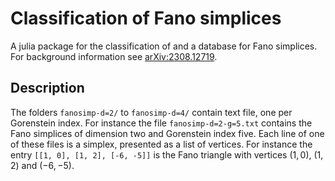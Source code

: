# Classification of Fano simplices

A julia package for the classification of and a database for Fano simplices. For background information see [arXiv:2308.12719](https://arxiv.org/abs/2308.12719).

## Description
The folders `fanosimp-d=2/` to `fanosimp-d=4/` contain text file, one per Gorenstein index.
For instance the file `fanosimp-d=2-g=5.txt` contains the Fano simplices of dimension two and Gorenstein index five.
Each line of one of these files is a simplex, presented as a list of vertices. For instance the entry `[[1, 0], [1, 2], [-6, -5]]`
is the Fano triangle with vertices $(1,0)$, $(1,2)$ and $(-6,-5)$.
